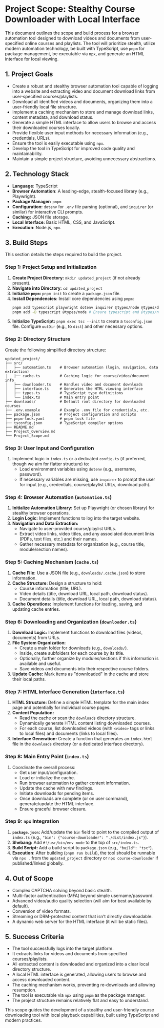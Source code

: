 # Project Scope: Stealthy Course Downloader with Local Interface

This document outlines the scope and build process for a browser automation tool designed to download videos and documents from user-specified online courses and playlists. The tool will prioritize stealth, utilize modern automation technology, be built with TypeScript, use `pnpm` for package management, be executable via `npx`, and generate an HTML interface for local viewing.

## 1. Project Goals

*   Create a robust and stealthy browser automation tool capable of logging into a website and extracting video and document download links from user-specified courses/playlists.
*   Download all identified videos and documents, organizing them into a user-friendly local file structure.
*   Implement a caching mechanism to store and manage download links, content metadata, and download status.
*   Generate a simple HTML interface to allow users to browse and access their downloaded courses locally.
*   Provide flexible user input methods for necessary information (e.g., credentials, URLs).
*   Ensure the tool is easily executable using `npx`.
*   Develop the tool in TypeScript for improved code quality and maintainability.
*   Maintain a simple project structure, avoiding unnecessary abstractions.

## 2. Technology Stack

*   **Language:** TypeScript
*   **Browser Automation:** A leading-edge, stealth-focused library (e.g., Playwright).
*   **Package Manager:** `pnpm`
*   **Configuration:** `dotenv` for `.env` file parsing (optional), and `inquirer` (or similar) for interactive CLI prompts.
*   **Caching:** JSON file storage.
*   **Local Interface:** Basic HTML, CSS, and JavaScript.
*   **Execution:** Node.js, `npx`.

## 3. Build Steps

This section details the steps required to build the project.

### Step 1: Project Setup and Initialization

1.  **Create Project Directory:** `mkdir updated_project` (if not already present).
2.  **Navigate into Directory:** `cd updated_project`
3.  **Initialize `pnpm`:** `pnpm init` to create a `package.json` file.
4.  **Install Dependencies:** Install core dependencies using `pnpm`:
    ```bash
    pnpm add typescript playwright dotenv inquirer @types/node @types/dotenv @types/inquirer
    pnpm add -D typescript @types/node # Ensure typescript and @types/node are dev dependencies if not already
    ```
5.  **Initialize TypeScript:** `pnpm exec tsc --init` to create a `tsconfig.json` file. Configure `outDir` (e.g., to `dist`) and other necessary options.

### Step 2: Directory Structure

Create the following simplified directory structure:
```
updated_project/
├── src/
│   ├── automation.ts    # Browser automation (login, navigation, data extraction)
│   ├── cache.ts         # Caching logic for course/video/document info
│   ├── downloader.ts    # Handles video and document downloads
│   ├── interface.ts     # Generates the HTML viewing interface
│   ├── types.ts         # TypeScript type definitions
│   └── index.ts         # Main entry point
├── downloads/           # Default root directory for downloaded courses
├── .env.example         # Example .env file for credentials, etc.
├── package.json         # Project configuration and scripts
├── pnpm-lock.yaml       # pnpm lock file
├── tsconfig.json        # TypeScript compiler options
├── README.md
├── Project_Overview.md
└── Project_Scope.md
```

### Step 3: User Input and Configuration

1.  Implement logic in `index.ts` or a dedicated `config.ts` (if preferred, though we aim for flatter structure) to:
    *   Load environment variables using `dotenv` (e.g., username, password).
    *   If necessary variables are missing, use `inquirer` to prompt the user for input (e.g., credentials, course/playlist URLs, download path).

### Step 4: Browser Automation (`automation.ts`)

1.  **Initialize Automation Library:** Set up Playwright (or chosen library) for stealthy browser operations.
2.  **Login Logic:** Implement functions to log into the target website.
3.  **Navigation and Data Extraction:** 
    *   Navigate to user-provided course/playlist URLs.
    *   Extract video links, video titles, and any associated document links (PDFs, text files, etc.) and their names.
    *   Gather necessary metadata for organization (e.g., course title, module/section names).

### Step 5: Caching Mechanism (`cache.ts`)

1.  **Cache File:** Use a JSON file (e.g., `downloads/.cache.json`) to store information.
2.  **Cache Structure:** Design a structure to hold:
    *   Course information (title, URL).
    *   Video details (title, download URL, local path, download status).
    *   Document details (title, download URL, local path, download status).
3.  **Cache Operations:** Implement functions for loading, saving, and updating cache entries.

### Step 6: Downloading and Organization (`downloader.ts`)

1.  **Download Logic:** Implement functions to download files (videos, documents) from URLs.
2.  **File System Organization:** 
    *   Create a main folder for downloads (e.g., `downloads/`).
    *   Inside, create subfolders for each course by its title.
    *   Optionally, further organize by modules/sections if this information is available and useful.
    *   Save videos and documents into their respective course folders.
3.  **Update Cache:** Mark items as "downloaded" in the cache and store their local paths.

### Step 7: HTML Interface Generation (`interface.ts`)

1.  **HTML Structure:** Define a simple HTML template for the main index page and potentially for individual course pages.
2.  **Content Population:** 
    *   Read the cache or scan the `downloads` directory structure.
    *   Dynamically generate HTML content listing downloaded courses.
    *   For each course, list downloaded videos (with `<video>` tags or links to local files) and documents (links to local files).
3.  **Interface Generation:** Create a function that generates an `index.html` file in the `downloads` directory (or a dedicated interface directory).

### Step 8: Main Entry Point (`index.ts`)

1.  Coordinate the overall process:
    *   Get user input/configuration.
    *   Load or initialize the cache.
    *   Run browser automation to gather content information.
    *   Update the cache with new findings.
    *   Initiate downloads for pending items.
    *   Once downloads are complete (or on user command), generate/update the HTML interface.
    *   Ensure graceful browser closure.

### Step 9: `npx` Integration

1.  **`package.json`:** Add/update the `bin` field to point to the compiled output of `index.ts` (e.g., `"bin": {"course-downloader": "./dist/index.js"}`).
2.  **Shebang:** Add `#!/usr/bin/env node` to the top of `src/index.ts`.
3.  **Build Script:** Add a build script to `package.json` (e.g., `"build": "tsc"`).
4.  **Execution:** After building (`pnpm run build`), the tool should be runnable via `npx .` from the `updated_project` directory or `npx course-downloader` if published/linked globally.

## 4. Out of Scope

*   Complex CAPTCHA solving beyond basic stealth.
*   Multi-factor authentication (MFA) beyond simple username/password.
*   Advanced video/audio quality selection (will aim for best available by default).
*   Conversion of video formats.
*   Streaming or DRM-protected content that isn't directly downloadable.
*   A dynamic web server for the HTML interface (it will be static files).

## 5. Success Criteria

*   The tool successfully logs into the target platform.
*   It extracts links for videos and documents from specified courses/playlists.
*   All extracted content is downloaded and organized into a clear local directory structure.
*   A local HTML interface is generated, allowing users to browse and access downloaded content.
*   The caching mechanism works, preventing re-downloads and allowing resumption.
*   The tool is executable via `npx` using `pnpm` as the package manager.
*   The project structure remains relatively flat and easy to understand.

This scope guides the development of a stealthy and user-friendly course downloading tool with local playback capabilities, built using TypeScript and modern practices. 
